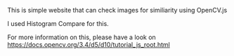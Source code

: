 This is simple website that can check images for similiarity using OpenCV.js

I used Histogram Compare for this.

For more information on this, please have a look on https://docs.opencv.org/3.4/d5/d10/tutorial_js_root.html

